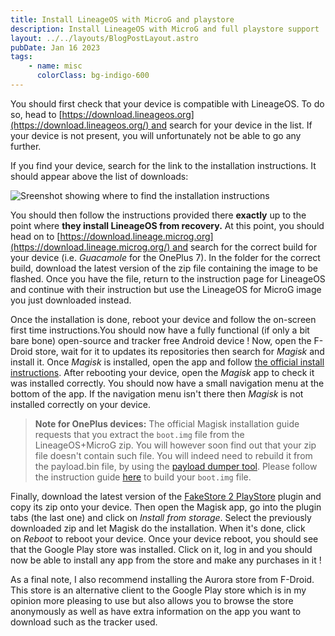 ```yaml
---
title: Install LineageOS with MicroG and playstore
description: Install LineageOS with MicroG and full playstore support
layout: ../../layouts/BlogPostLayout.astro
pubDate: Jan 16 2023
tags:
    - name: misc
      colorClass: bg-indigo-600
---
```


You should first check that your device is compatible with LineageOS. To do so, head to [https://download.lineageos.org](https://download.lineageos.org/) and search for your device in the list. If your device is not present, you will unfortunately not be able to go any further.

If you find your device, search for the link to the installation instructions. It should appear above the list of downloads:

![Sreenshot showing where to find the installation instructions](/blog-attachments/miscellaneous/lineage-os-downloads.png)

You should then follow the instructions provided there **exactly** up to the point where **they install LineageOS from recovery.** At this point, you should head on to [https://download.lineage.microg.org](https://download.lineage.microg.org/) and search for the correct build for your device (i.e. _Guacamole_ for the OnePlus 7). In the folder for the correct build, download the latest version of the zip file containing the image to be flashed. Once you have the file, return to the instruction page for LineageOS and continue with their instruction but use the LineageOS for MicroG image you just downloaded instead.

Once the installation is done, reboot your device and follow the on-screen first time instructions.You should now have a fully functional (if only a bit bare bone) open-source and tracker free Android device ! Now, open the F-Droid store, wait for it to updates its repositories then search for _Magisk_ and install it. Once _Magisk_ is installed, open the app and follow [the official install instructions](https://topjohnwu.github.io/Magisk/install.html). After rebooting your device, open the _Magisk_ app to check it was installed correctly. You should now have a small navigation menu at the bottom of the app. If the navigation menu isn't there then _Magisk_ is not installed correctly on your device.

> **Note for OnePlus devices:** The official Magisk installation guide requests that you extract the `boot.img` file from the LineageOS+MicroG zip. You will however soon find out that your zip file doesn't contain such file. You will indeed need to rebuild it from the payload.bin file, by using the [payload dumper tool](https://www.mediafire.com/file/pslxh616isribx6/payload_dumper.zip/file). Please follow the instruction guide [here](https://tech-latest.com/extract-boot-img-from-oneplus-oxygenos/) to build your `boot.img` file.

Finally, download the latest version of the [FakeStore 2 PlayStore](https://github.com/sn-00-x/fakestore2playstore/releases) plugin and copy its zip onto your device. Then open the Magisk app, go into the plugin tabs (the last one) and click on _Install from storage_. Select the previously downloaded zip and let Magisk do the installation. When it's done, click on _Reboot_ to reboot your device. Once your device reboot, you should see that the Google Play store was installed. Click on it, log in and you should now be able to install any app from the store and make any purchases in it !

As a final note, I also recommend installing the Aurora store from F-Droid. This store is an alternative client to the Google Play store which is in my opinion more pleasing to use but also allows you to browse the store anonymously as well as have extra information on the app you want to download such as the tracker used.
